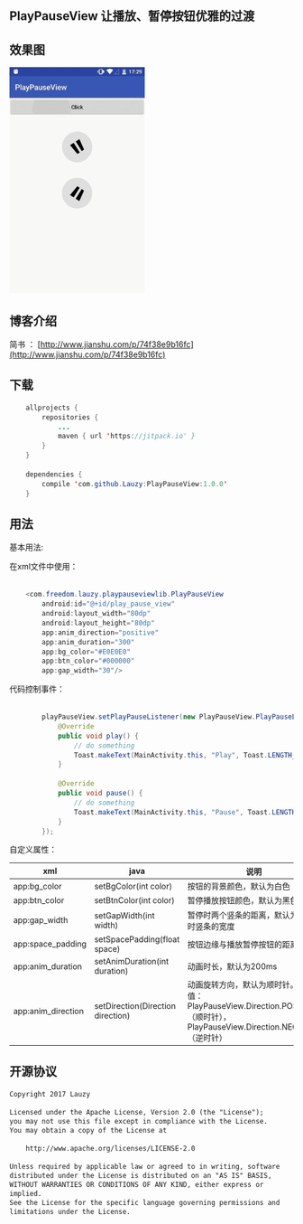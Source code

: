 ##   PlayPauseView  让播放、暂停按钮优雅的过渡

## 效果图

<img src="/Screenshot/20170812PlayPauseViewSR.gif" alt="screenshot" title="screenshot" width="240" height="400" />

## 博客介绍

简书 ： [http://www.jianshu.com/p/74f38e9b16fc](http://www.jianshu.com/p/74f38e9b16fc)

## 下载

```java
    allprojects {
	    repositories {
		    ...
		    maven { url 'https://jitpack.io' }
	    }
	}

    dependencies {
        compile 'com.github.Lauzy:PlayPauseView:1.0.0'
	}
```

## 用法

基本用法:

在xml文件中使用：

```java

    <com.freedom.lauzy.playpauseviewlib.PlayPauseView
        android:id="@+id/play_pause_view"
        android:layout_width="80dp"
        android:layout_height="80dp"
        app:anim_direction="positive"
        app:anim_duration="300"
        app:bg_color="#E0E0E0"
        app:btn_color="#000000"
        app:gap_width="30"/>

```

代码控制事件：

```java

        playPauseView.setPlayPauseListener(new PlayPauseView.PlayPauseListener() {
            @Override
            public void play() {
                // do something
                Toast.makeText(MainActivity.this, "Play", Toast.LENGTH_SHORT).show();
            }

            @Override
            public void pause() {
                // do something
                Toast.makeText(MainActivity.this, "Pause", Toast.LENGTH_SHORT).show();
            }
        });

```

自定义属性：

|xml                |java           |说明           |
|-------------------|---------------|---------------|
|app:bg_color       |setBgColor(int color)|按钮的背景颜色，默认为白色
|app:btn_color      |setBtnColor(int color)|暂停播放按钮颜色，默认为黑色
|app:gap_width      |setGapWidth(int width)|暂停时两个竖条的距离，默认为暂停时竖条的宽度
|app:space_padding  |setSpacePadding(float space)|按钮边缘与播放暂停按钮的距离
|app:anim_duration  |setAnimDuration(int duration)|动画时长，默认为200ms
|app:anim_direction |setDirection(Direction direction)|动画旋转方向，默认为顺时针。属性值：PlayPauseView.Direction.POSITIVE（顺时针），PlayPauseView.Direction.NEGATIVE（逆时针）


## 开源协议
```
Copyright 2017 Lauzy

Licensed under the Apache License, Version 2.0 (the "License");
you may not use this file except in compliance with the License.
You may obtain a copy of the License at

    http://www.apache.org/licenses/LICENSE-2.0

Unless required by applicable law or agreed to in writing, software
distributed under the License is distributed on an "AS IS" BASIS,
WITHOUT WARRANTIES OR CONDITIONS OF ANY KIND, either express or implied.
See the License for the specific language governing permissions and
limitations under the License.
```
